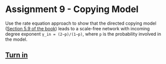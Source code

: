 # Assignment 9 - Copying Model

Use the rate equation approach to show that the directed copying model ([Section 5.9 of the book](http://networksciencebook.com/chapter/5#origins "Network Science, by Albert-László Barabási")) leads to a scale-free network with incoming degree exponent `γ_in = (2−p)/(1−p)`, where `p` is the probability involved in the model.

## [Turn in](assignment.pdf)
